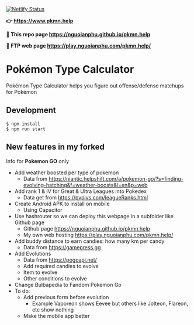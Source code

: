 [![Netlify Status](https://api.netlify.com/api/v1/badges/1673960f-312c-45ac-9e23-43caabe3b5bb/deploy-status)](https://app.netlify.com/sites/pkmn-help/deploys)

**👉 <https://www.pkmn.help>**

**🚀 This repo page <https://nguoianphu.github.io/pkmn.help>**

**🎉 FTP web page <https://play.nguoianphu.com/pkmn.help/>**

# Pokémon Type Calculator

Pokémon Type Calculator helps you figure out offense/defense matchups for Pokémon

## Development

```
$ npm install
$ npm run start
```

## New features in my forked

Info for **Pokemon GO** only

- Add weather boosted per type of pokemon
  - Data from <https://niantic.helpshift.com/a/pokemon-go/?s=finding-evolving-hatching&f=weather-boosts&l=en&p=web>
- Add rank 1 & IV for Great & Ultra Leagues into Pokedex
  - Data get from <https://pvpivs.com/leagueRanks.html>
- Create Android APK to install on mobile
  - Using Capacitor
- Use hashrouter so we can deploy this webpage in a subfolder like Github page
  - Github page <https://nguoianphu.github.io/pkmn.help>
  - My own web hosting <https://play.nguoianphu.com/pkmn.help/>
- Add buddy distance to earn candies: how many km per candy
  - Data from https://gamepress.gg
- Add Evolutions
  - Data from https://pogoapi.net/
  - Add required candies to evolve
  - Item to evolve
  - Other conditions to evolve
- Change Bulbapedia to Fandom Pokemon Go
- To do:
  - Add previous form before evolution
    - Example Vaporeon shows Eevee but others like Jolteon, Flareon, etc show nothing
  - Make the mobile app better
